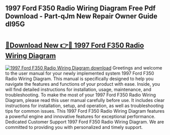 ## 1997 Ford F350 Radio Wiring Diagram Free Pdf Download - Part-qJm New Repair Owner Guide dl95G

# <h2><a href="http://dft1os.blite.top/?on=1997+Ford+F350+Radio+Wiring+Diagram">🔗Download New 👉🔴 1997 Ford F350 Radio Wiring Diagram</a></h2>

[![1997 Ford F350 Radio Wiring Diagram download](https://i.imgur.com/lujVjoI.png)](http://dft1os.blite.top/?on=1997+Ford+F350+Radio+Wiring+Diagram)
Greetings and welcome to the user manual for your newly implemented system 1997 Ford F350 Radio Wiring Diagram. This manual is specifically designed to help you navigate the features and functions of your product with ease. Inside, you will find detailed instructions for installation, usage, maintenance, and troubleshooting. To make the most of your 1997 Ford F350 Radio Wiring Diagram, please read this user manual carefully before use. It includes clear instructions for installation, setup, and operation, as well as troubleshooting tips for common issues. This 1997 Ford F350 Radio Wiring Diagram features a powerful engine and innovative features for exceptional performance. Dedicated Customer Support 1997 Ford F350 Radio Wiring Diagram. We are committed to providing you with personalized and timely support.
